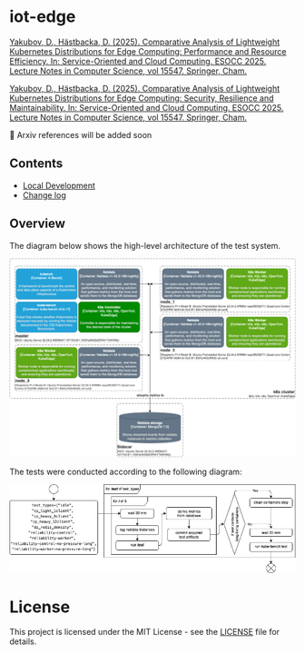 # iot-edge
[Yakubov, D., Hästbacka, D. (2025). Comparative Analysis of Lightweight Kubernetes Distributions for Edge Computing: Performance and Resource Efficiency. In: Service-Oriented and Cloud Computing. ESOCC 2025. Lecture Notes in Computer Science, vol 15547. Springer, Cham.](https://link.springer.com/chapter/10.1007/978-3-031-84617-5_7)

[Yakubov, D., Hästbacka, D. (2025). Comparative Analysis of Lightweight Kubernetes Distributions for Edge Computing: Security, Resilience and Maintainability. In: Service-Oriented and Cloud Computing. ESOCC 2025. Lecture Notes in Computer Science, vol 15547. Springer, Cham.](https://link.springer.com/chapter/10.1007/978-3-031-84617-5_8)

🚨 Arxiv references will be added soon

## Contents
* [Local Development](./LOCAL-DEV.md)
* [Change log](./CHANGE-LOG.md)

## Overview
The diagram below shows the high-level architecture of the test system.  

![deployment](src/diagrams/deployment_diagram_v3.png)

The tests were conducted according to the following diagram:


![test](src/diagrams/test_flow-v3.png)

# License
This project is licensed under the MIT License - see the [LICENSE](./LICENSE) file for details.

